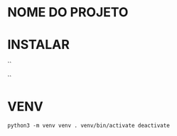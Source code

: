 # NOME DO PROJETO

# INSTALAR
``

``


# VENV
`` python3 -m venv venv
. venv/bin/activate
deactivate ``